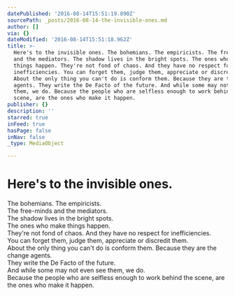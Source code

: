 ```yaml
---
datePublished: '2016-08-14T15:51:19.890Z'
sourcePath: _posts/2016-08-14-the-invisible-ones.md
author: []
via: {}
dateModified: '2016-08-14T15:51:18.962Z'
title: >-
  Here's to the invisible ones. The bohemians. The empiricists. The free-minds
  and the mediators. The shadow lives in the bright spots. The ones who make
  things happen. They're not fond of chaos. And they have no respect for
  inefficiencies. You can forget them, judge them, appreciate or discredit them.
  About the only thing you can't do is conform them. Because they are the change
  agents. They write the De Facto of the future. And while some may not even see
  them, we do. Because the people who are selfless enough to work behind the
  scene, are the ones who make it happen.
publisher: {}
description: ''
starred: true
inFeed: true
hasPage: false
inNav: false
_type: MediaObject

---
```

# Here's to the invisible ones.  
The bohemians. The empiricists.  
The free-minds and the mediators.  
The shadow lives in the bright spots.  
The ones who make things happen.  
They're not fond of chaos. And they have no respect for inefficiencies.  
You can forget them, judge them, appreciate or discredit them.  
About the only thing you can't do is conform them. Because they are the change agents.  
They write the De Facto of the future.  
And while some may not even see them, we do.  
Because the people who are selfless enough to work behind the scene, are the ones who make it happen.